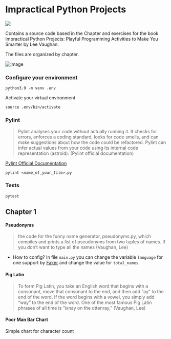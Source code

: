 # Impractical Python Projects
![](https://img.shields.io/badge/Python-3.9-blue.svg)

Contains a source code based in the Chapter and exercises for the book Impractical Python Projects: Playful Programming Activities to Make You Smarter by Lee Vaughan. 

The files are organized by chapter. 

![image](https://user-images.githubusercontent.com/31315095/86491992-2382a380-bd32-11ea-82c2-e26febc82187.png) 

### Configure your environment

```
python3.9 -m venv .env
```

Activate your virtual environment

```
source .env/bin/activate 
```

### Pylint

>Pylint analyses your code without actually running it. It checks for errors, 
> enforces a coding standard, looks for code smells, and can make suggestions about how the code could be refactored. 
> Pylint can infer actual values from your code using its internal code representation (astroid).
> (Pylint official documentation)

[Pylint Official Documentation](https://pylint.pycqa.org/en/latest/)

```
pylint <name_of_your_file>.py
```

### Tests

```
pytest
```

## Chapter 1

#### Pseudonyms

>the code for the funny name generator, pseudonyms.py, which
compiles and prints a list of pseudonyms from two tuples of names. If you
don’t want to type all the names
> (Vaughan, Lee)

- How to config?
In file ```main.py``` you can change the variable ```language``` for one support by [Faker](https://faker.readthedocs.io/en/master/locales.html) and change the value for ```total_names```


#### Pig Latin

>To form Pig Latin, you take an English word that begins with a consonant,
move that consonant to the end, and then add “ay” to the end of the word.
If the word begins with a vowel, you simply add “way” to the end of the
word. One of the most famous Pig Latin phrases of all time is “ixnay on the
ottenray,” 
> (Vaughan, Lee)

#### Poor Man Bar Chart

Simple chart for character count

